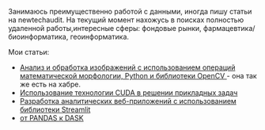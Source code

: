 Занимаюсь преимущественно работой с данными, иногда пишу статьи на newtechaudit. На текущий момент нахожусь в поисках полностью удаленной работы,интересные сферы: фондовые рынки, фармацевтика/биоинформатика, геоинформатика.

Мои статьи:

- [Анализ и обработка изображений с использованием операций математической морфологии, Python и библиотеки OpenCV ](https://newtechaudit.ru/analiz-i-obrabotka-izobrazhenij/) - она так же есть на хабре.
- [Использование технологии CUDA в решении прикладных задач ](https://newtechaudit.ru/cuda-v-reshenii-prikladnyh-zadach/)
- [Разработка аналитических веб-приложений с использованием библиотеки Streamlit ](https://newtechaudit.ru/razrabotka-desh-s-streamlit/)
- [от PANDAS к DASK](https://newtechaudit.ru/ot-pandas-k-dask/)
